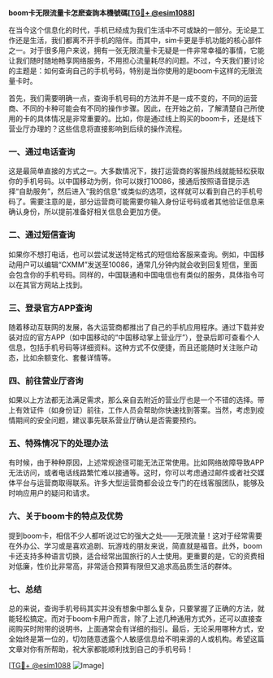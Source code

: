 **boom卡无限流量卡怎麽查詢本機號碼[[TG💪+ @esim1088](https://t.me/s/esim1088)]**

在当今这个信息化的时代，手机已经成为我们生活中不可或缺的一部分。无论是工作还是生活，我们都离不开手机的陪伴。而其中，sim卡更是手机功能的核心部件之一。对于很多用户来说，拥有一张无限流量卡无疑是一件非常幸福的事情，它能让我们随时随地畅享网络服务，不用担心流量耗尽的问题。不过，今天我们要讨论的主题是：如何查询自己的手机号码，特别是当你使用的是boom卡这样的无限流量卡时。

首先，我们需要明确一点，查询手机号码的方法并不是一成不变的，不同的运营商、不同的卡种可能会有不同的操作步骤。因此，在开始之前，了解清楚自己所使用的卡的具体情况是非常重要的。比如，你是通过线上购买的boom卡，还是线下营业厅办理的？这些信息将直接影响到后续的操作流程。

### 一、通过电话查询

这是最简单直接的方式之一。大多数情况下，拨打运营商的客服热线就能轻松获取你的手机号码。以中国移动为例，你可以拨打10086，接通后按照语音提示选择“自助服务”，然后进入“我的信息”或类似的选项，这样就可以看到自己的手机号码了。需要注意的是，部分运营商可能需要你输入身份证号码或者其他验证信息来确认身份，所以提前准备好相关信息会更加方便。

### 二、通过短信查询

如果你不想打电话，也可以尝试发送特定格式的短信给客服来查询。例如，中国移动用户可以编辑“CXMM”发送至10086，通常几分钟内就会收到回复短信，里面会包含你的手机号码。同样的，中国联通和中国电信也有类似的服务，具体指令可以在其官方网站上找到。

### 三、登录官方APP查询

随着移动互联网的发展，各大运营商都推出了自己的手机应用程序。通过下载并安装对应的官方APP（如中国移动的“中国移动掌上营业厅”），登录后即可查看个人信息，包括手机号码等详细资料。这种方式不仅便捷，而且还能随时关注账户动态，比如余额变化、套餐详情等。

### 四、前往营业厅咨询

如果以上方法都无法满足需求，那么亲自去附近的营业厅也是一个不错的选择。带上有效证件（如身份证）前往，工作人员会帮助你快速找到答案。当然，考虑到疫情期间的安全问题，建议事先联系营业厅确认是否需要预约。

### 五、特殊情况下的处理办法

有时候，由于种种原因，上述常规途径可能无法正常使用。比如网络故障导致APP无法访问，或者电话线路繁忙难以接通等。这时，你可以考虑通过邮件或者社交媒体平台与运营商取得联系。许多大型运营商都会设立专门的在线客服团队，能够及时响应用户的疑问和请求。

### 六、关于boom卡的特点及优势

提到boom卡，相信不少人都听说过它的强大之处——无限流量！这对于经常需要在外办公、学习或是喜欢追剧、玩游戏的朋友来说，简直就是福音。此外，boom卡还支持多种语言切换，适合经常出国旅行的人士使用。更重要的是，它的资费相对低廉，性价比非常高，非常适合预算有限但又追求高品质生活的群体。

### 七、总结

总的来说，查询手机号码其实并没有想象中那么复杂，只要掌握了正确的方法，就能轻松搞定。而对于boom卡用户而言，除了上述几种通用方式外，还可以直接查阅购买时附带的说明书，上面通常会有详细的指引。最后，无论采用哪种方式，安全始终是第一位的，切勿随意透露个人敏感信息给不明来源的人或机构。希望这篇文章对你有所帮助，祝大家都能顺利找到自己的手机号码！

[[TG💪+ @esim1088](https://t.me/s/esim1088) ![Image](https://i.postimg.cc/4NQfJmqS/Snipaste-2025-05-13-00-14-12.png)]